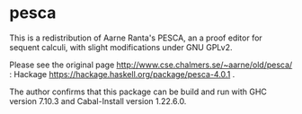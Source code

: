 # pesca
This is a redistribution of Aarne Ranta's PESCA, an a proof editor for sequent calculi, with slight modifications under GNU GPLv2.

Please see the original page http://www.cse.chalmers.se/~aarne/old/pesca/ :
Hackage https://hackage.haskell.org/package/pesca-4.0.1 .

The author confirms that this package can be build and run with GHC version 7.10.3 and Cabal-Install version 1.22.6.0.
